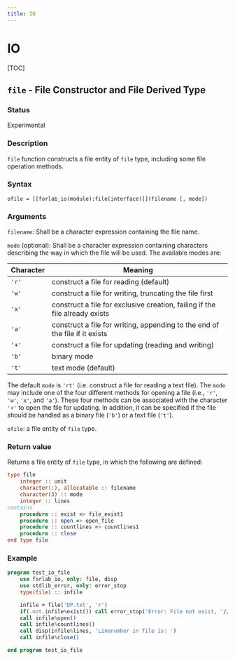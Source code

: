 ```yaml
---
title: IO
---
```


# IO

[TOC]

## `file` - File Constructor and File Derived Type

### Status

Experimental

### Description
`file` function constructs a file entity of `file` type, including some file operation methods.

### Syntax

`ofile = [[forlab_io(module):file(interface)]](filename [, mode])`

### Arguments

`filename`: Shall be a character expression containing the file name.

`mode` (optional): Shall be a character expression containing characters describing the way in which the file will be used. The available modes are:

| Character | Meaning |
| --------- | ------- |
| `'r'` | construct a file for reading (default) |
| `'w'` | construct a file for writing, truncating the file first |
| `'x'` | construct a file for exclusive creation, failing if the file already exists |
| `'a'` | construct a file for writing, appending to the end of the file if it exists |
| `'+'` | construct a file for updating (reading and writing) |
| `'b'` | binary mode |
| `'t'` | text mode (default) |


The default `mode` is `'rt'` (i.e. construct a file for reading a text file). The `mode` may include one of the four different methods for opening a file (i.e., `'r'`, `'w'`, `'x'`, and `'a'`). These four methods can be associated with the character `'+'` to open the file for updating. In addition, it can be specified if the file should be handled as a binary file (`'b'`) or a text file (`'t'`).

`ofile`: a file entity of `file` type.

### Return value

Returns a file entity of `file` type, in which the following are defined:

```fortran
type file
    integer :: unit
    character(:), allocatable :: filename
    character(3) :: mode
    integer :: lines
contains
    procedure :: exist => file_exist1
    procedure :: open => open_file
    procedure :: countlines => countlines1
    procedure :: close
end type file
```

### Example

```fortran
program test_io_file
    use forlab_io, only: file, disp
    use stdlib_error, only: error_stop
    type(file) :: infile

    infile = file('DP.txt', 'r')
    if(.not.infile%exist()) call error_stop('Error: File not exist, '//infile%filename)
    call infile%open()
    call infile%countlines()
    call disp(infile%lines, 'Linenumber in file is: ')
    call infile%close()

end program test_io_file
```